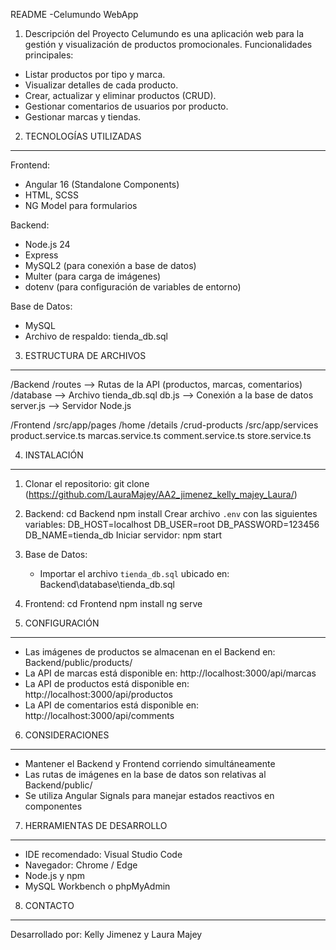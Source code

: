 README -Celumundo WebApp

1. Descripción del Proyecto
Celumundo es una aplicación web para la gestión y visualización de productos promocionales. Funcionalidades principales:
- Listar productos por tipo y marca.
- Visualizar detalles de cada producto.
- Crear, actualizar y eliminar productos (CRUD).
- Gestionar comentarios de usuarios por producto.
- Gestionar marcas y tiendas.

2. TECNOLOGÍAS UTILIZADAS
--------------------------
Frontend:
- Angular 16 (Standalone Components)
- HTML, SCSS
- NG Model para formularios

Backend:
- Node.js 24
- Express
- MySQL2 (para conexión a base de datos)
- Multer (para carga de imágenes)
- dotenv (para configuración de variables de entorno)

Base de Datos:
- MySQL
- Archivo de respaldo: tienda_db.sql

3. ESTRUCTURA DE ARCHIVOS
-------------------------
/Backend
  /routes        --> Rutas de la API (productos, marcas, comentarios)
  /database      --> Archivo tienda_db.sql
  db.js          --> Conexión a la base de datos
  server.js      --> Servidor Node.js

/Frontend
  /src/app/pages
    /home
    /details
    /crud-products
  /src/app/services
    product.service.ts
    marcas.service.ts
    comment.service.ts
    store.service.ts

4. INSTALACIÓN
----------------
1. Clonar el repositorio:
   git clone (https://github.com/LauraMajey/AA2_jimenez_kelly_majey_Laura/)

2. Backend:
   cd Backend
   npm install
   Crear archivo `.env` con las siguientes variables:
     DB_HOST=localhost
     DB_USER=root
     DB_PASSWORD=123456
     DB_NAME=tienda_db
   Iniciar servidor:
     npm start

3. Base de Datos:
   - Importar el archivo `tienda_db.sql` ubicado en:
     Backend\database\tienda_db.sql

4. Frontend:
   cd Frontend
   npm install
   ng serve

5. CONFIGURACIÓN
-----------------
- Las imágenes de productos se almacenan en el Backend en:
  Backend/public/products/
- La API de marcas está disponible en: http://localhost:3000/api/marcas
- La API de productos está disponible en: http://localhost:3000/api/productos
- La API de comentarios está disponible en: http://localhost:3000/api/comments

6. CONSIDERACIONES
------------------
- Mantener el Backend y Frontend corriendo simultáneamente
- Las rutas de imágenes en la base de datos son relativas al Backend/public/
- Se utiliza Angular Signals para manejar estados reactivos en componentes

7. HERRAMIENTAS DE DESARROLLO
-----------------------------
- IDE recomendado: Visual Studio Code
- Navegador: Chrome / Edge
- Node.js y npm
- MySQL Workbench o phpMyAdmin

8. CONTACTO
-------------
Desarrollado por: Kelly Jimenez y Laura Majey 
